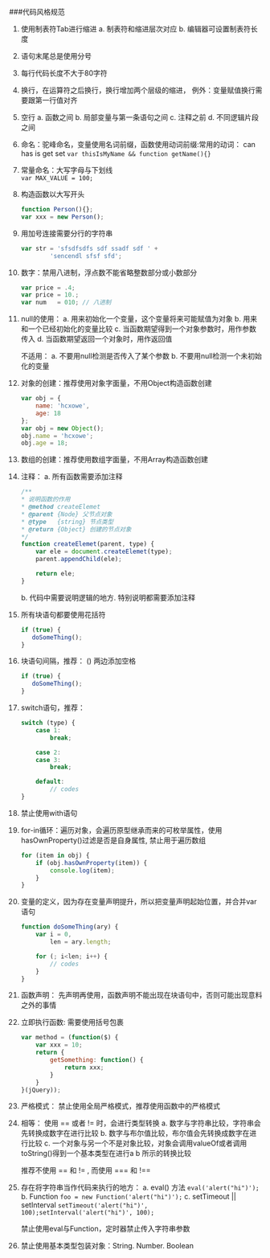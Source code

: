 ###代码风格规范

1. 使用制表符Tab进行缩进
    a. 制表符和缩进层次对应
    b. 编辑器可设置制表符长度

2. 语句末尾总是使用分号

3. 每行代码长度不大于80字符

4. 换行，在运算符之后换行，换行增加两个层级的缩进， 例外：变量赋值换行需要跟第一行值对齐

5. 空行
    a. 函数之间
    b. 局部变量与第一条语句之间
    c. 注释之前
    d. 不同逻辑片段之间

6. 命名：驼峰命名，变量使用名词前缀，函数使用动词前缀:常用的动词： can has is get set
    ```var thisIsMyName && function getName(){}```

7. 常量命名：大写字母与下划线  
    ```var MAX_VALUE = 100;```

8. 构造函数以大写开头
    ```javascript
    function Person(){}; 
    var xxx = new Person();
    ```

9. 用加号连接需要分行的字符串
    ```javascript
    var str = 'sfsdfsdfs sdf ssadf sdf ' + 
            'sencendl sfsf sfd';
    ```

10. 数字：禁用八进制，浮点数不能省略整数部分或小数部分  
    ```javascript
    var price = .4;
    var price = 10.; 
    var num   = 010; // 八进制
    ```

11. null的使用：
    a. 用来初始化一个变量，这个变量将来可能赋值为对象
    b. 用来和一个已经初始化的变量比较
    c. 当函数期望得到一个对象参数时，用作参数传入
    d. 当函数期望返回一个对象时，用作返回值

    不适用：
    a. 不要用null检测是否传入了某个参数
    b. 不要用null检测一个未初始化的变量

12. 对象的创建：推荐使用对象字面量，不用Object构造函数创建
    ```javascript
    var obj = {
        name: 'hcxowe',
        age: 18
    };
    var obj = new Object();
    obj.name = 'hcxowe';
    obj.age = 18;
    ```

13. 数组的创建：推荐使用数组字面量，不用Array构造函数创建

14. 注释：
    a. 所有函数需要添加注释
    ```javascript
    /**
    * 说明函数的作用
    * @method createElemet
    * @parent {Node} 父节点对象
    * @type   {string} 节点类型
    * @return {Object} 创建的节点对象
    */
    function createElemet(parent, type) {
        var ele = document.createElemet(type);
        parent.appendChild(ele);
    
        return ele;
    }
    ```

    b. 代码中需要说明逻辑的地方. 特别说明都需要添加注释

15. 所有块语句都要使用花括符
    ```javascript
    if (true) {
       doSomeThing(); 
    }
    ```
    
16. 块语句间隔，推荐： () 两边添加空格
    ```javascript
    if (true) {
       doSomeThing(); 
    }
    ```

17. switch语句，推荐：
    ```javascript
    switch (type) {
        case 1: 
            break;

        case 2: 
        case 3:
            break;

        default:
            // codes
    }
    ```

18. 禁止使用with语句

19. for-in循环：遍历对象，会遍历原型继承而来的可枚举属性，使用hasOwnProperty()过滤是否是自身属性, 禁止用于遍历数组
    ```javascript
    for (item in obj) {
        if (obj.hasOwnProperty(item)) {
            console.log(item);
        }
    }
    ```

20. 变量的定义，因为存在变量声明提升，所以把变量声明起始位置，并合并var语句
    ```javascript
    function doSomeThing(ary) {
        var i = 0,
            len = ary.length;

        for (; i<len; i++) {
            // codes
        }
    }
    ```

21. 函数声明： 先声明再使用，函数声明不能出现在块语句中，否则可能出现意料之外的事情

22. 立即执行函数: 需要使用括号包裹
    ```javascript
    var method = (function($) {
        var xxx = 10;
        return {
            getSomething: function() {
                return xxx;
            }
        }
    }(jQuery));
    ```

23. 严格模式： 禁止使用全局严格模式，推荐使用函数中的严格模式

24. 相等： 使用 == 或者 != 时，会进行类型转换
    a. 数字与字符串比较，字符串会先转换成数字在进行比较
    b. 数字与布尔值比较，布尔值会先转换成数字在进行比较
    c. 一个对象与另一个不是对象比较，对象会调用valueOf或者调用toString()得到一个基本类型在进行a b 所示的转换比较

    推荐不使用 == 和 != , 而使用 === 和 !==

25. 存在将字符串当作代码来执行的地方：
    a. eval() 方法
        ```eval('alert("hi")');```
    b. Function
        ```foo = new Function('alert("hi")');```
    c. setTimeout || setInterval
        ```setTimeout('alert("hi")', 100);setInterval('alert("hi")', 100);```
    
    禁止使用eval与Function，定时器禁止传入字符串参数

26. 禁止使用基本类型包装对象：String. Number. Boolean



